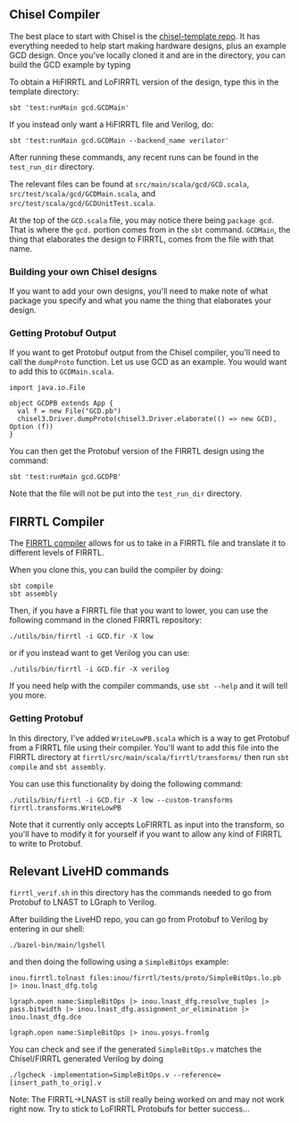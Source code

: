 
## Chisel Compiler

The best place to start with Chisel is the [chisel-template repo](https://github.com/freechipsproject/chisel-template). It has everything needed to help start making hardware designs, plus an example GCD design. Once you've locally cloned it and are in the directory, you can build the GCD example by typing

To obtain a HiFIRRTL and LoFIRRTL version of the design, type this in the template directory:
```
sbt 'test:runMain gcd.GCDMain'
```

If you instead only want a HiFIRRTL file and Verilog, do:
```
sbt 'test:runMain gcd.GCDMain --backend_name verilator'
```

After running these commands, any recent runs can be found in the `test_run_dir` directory.


The relevant files can be found at `src/main/scala/gcd/GCD.scala`, `src/test/scala/gcd/GCDMain.scala`, and `src/test/scala/gcd/GCDUnitTest.scala`.

At the top of the `GCD.scala` file, you may notice there being `package gcd`. That is where the `gcd.` portion comes from in the `sbt` command. `GCDMain`, the thing that elaborates the design to FIRRTL, comes from the file with that name.

### Building your own Chisel designs
If you want to add your own designs, you'll need to make note of what package you specify and what you name the thing that elaborates your design.


### Getting Protobuf Output
If you want to get Protobuf output from the Chisel compiler, you'll need to call the `dumpProto` function. Let us use GCD as an example. You would want to add this to `GCDMain.scala`.

```
import java.io.File

object GCDPB extends App {
  val f = new File("GCD.pb")
  chisel3.Driver.dumpProto(chisel3.Driver.elaborate(() => new GCD), Option (f))
}
```

You can then get the Protobuf version of the FIRRTL design using the command:
```
sbt 'test:runMain gcd.GCDPB'
```
Note that the file will not be put into the `test_run_dir` directory.

## FIRRTL Compiler
The [FIRRTL compiler](https://github.com/freechipsproject/firrtl) allows for us to take in a FIRRTL file and translate it to different levels of FIRRTL.

When you clone this, you can build the compiler by doing:
```
sbt compile
sbt assembly
```

Then, if you have a FIRRTL file that you want to lower, you can use the following command in the cloned FIRRTL repository:
```
./utils/bin/firrtl -i GCD.fir -X low
```
or if you instead want to get Verilog you can use:
```
./utils/bin/firrtl -i GCD.fir -X verilog
```

If you need help with the compiler commands, use `sbt --help` and it will tell you more.

### Getting Protobuf
In this directory, I've added `WriteLowPB.scala` which is a way to get Protobuf from a FIRRTL file using their compiler. You'll want to add this file into the FIRRTL directory at `firrtl/src/main/scala/firrtl/transforms/` then run `sbt compile` and `sbt assembly`.

You can use this functionality by doing the following command:
```
./utils/bin/firrtl -i GCD.fir -X low --custom-transforms firrtl.transforms.WriteLowPB
```

Note that it currently only accepts LoFIRRTL as input into the transform, so you'll have to modify it for yourself if you want to allow any kind of FIRRTL to write to Protobuf.

## Relevant LiveHD commands
`firrtl_verif.sh` in this directory has the commands needed to go from Protobuf to LNAST to LGraph to Verilog.

After building the LiveHD repo, you can go from Protobuf to Verilog by entering in our shell:
```
./bazel-bin/main/lgshell
```
and then doing the following using a `SimpleBitOps` example:
```
inou.firrtl.tolnast files:inou/firrtl/tests/proto/SimpleBitOps.lo.pb |> inou.lnast_dfg.tolg

lgraph.open name:SimpleBitOps |> inou.lnast_dfg.resolve_tuples |> pass.bitwidth |> inou.lnast_dfg.assignment_or_elimination |> inou.lnast_dfg.dce

lgraph.open name:SimpleBitOps |> inou.yosys.fromlg
```

You can check and see if the generated `SimpleBitOps.v` matches the Chisel/FIRRTL generated Verilog by doing
```
./lgcheck -implementation=SimpleBitOps.v --reference=[insert_path_to_orig].v
```

Note: The FIRRTL->LNAST is still really being worked on and may not work right now. Try to stick to LoFIRRTL Protobufs for better success...
